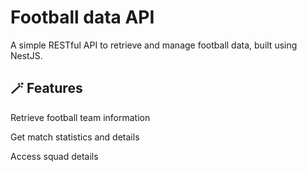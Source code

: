 # Football data API

A simple RESTful API to retrieve and manage football data, built using NestJS.

## 🪄 Features

Retrieve football team information

Get match statistics and details

Access squad details

